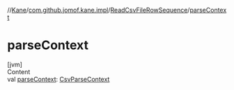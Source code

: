 //[Kane](../../index.md)/[com.github.jomof.kane.impl](../index.md)/[ReadCsvFileRowSequence](index.md)/[parseContext](parse-context.md)



# parseContext  
[jvm]  
Content  
val [parseContext](parse-context.md): [CsvParseContext](../../com.github.jomof.kane.impl.csv/-csv-parse-context/index.md)  



